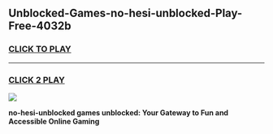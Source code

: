 
## Unblocked-Games-no-hesi-unblocked-Play-Free-4032b
<h3>
<a href="https://premium76.site?title=no-hesi-unblocked&ref=23A">CLICK TO PLAY</a></h3>
<hr>

<h3>
<a href="https://premium76.site?title=no-hesi-unblocked&ref=23A">CLICK 2 PLAY</a>
  
</h3>

<a href="https://premium76.site?title=no-hesi-unblocked&ref=23A"><img src="https://clearcache.store/games.png"></a>


**no-hesi-unblocked games unblocked: Your Gateway to Fun and Accessible Online Gaming**
